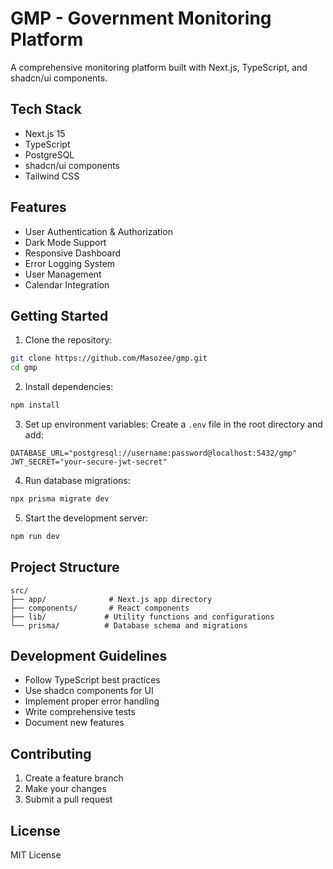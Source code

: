 # GMP - Government Monitoring Platform

A comprehensive monitoring platform built with Next.js, TypeScript, and shadcn/ui components.

## Tech Stack

- Next.js 15
- TypeScript
- PostgreSQL
- shadcn/ui components
- Tailwind CSS

## Features

- User Authentication & Authorization
- Dark Mode Support
- Responsive Dashboard
- Error Logging System
- User Management
- Calendar Integration

## Getting Started

1. Clone the repository:
```bash
git clone https://github.com/Masozee/gmp.git
cd gmp
```

2. Install dependencies:
```bash
npm install
```

3. Set up environment variables:
Create a `.env` file in the root directory and add:
```env
DATABASE_URL="postgresql://username:password@localhost:5432/gmp"
JWT_SECRET="your-secure-jwt-secret"
```

4. Run database migrations:
```bash
npx prisma migrate dev
```

5. Start the development server:
```bash
npm run dev
```

## Project Structure

```
src/
├── app/              # Next.js app directory
├── components/       # React components
├── lib/             # Utility functions and configurations
└── prisma/          # Database schema and migrations
```

## Development Guidelines

- Follow TypeScript best practices
- Use shadcn components for UI
- Implement proper error handling
- Write comprehensive tests
- Document new features

## Contributing

1. Create a feature branch
2. Make your changes
3. Submit a pull request

## License

MIT License
